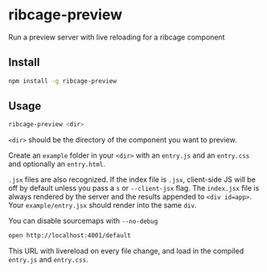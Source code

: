 ribcage-preview
===============

Run a preview server with live reloading for a ribcage component


## Install

```sh
npm install -g ribcage-preview
```

## Usage

```sh
ribcage-preview <dir>
```

`<dir>` should be the directory of the component you want to preview.

Create an `example` folder in your `<dir>` with an `entry.js` and an `entry.css` and optionally an `entry.html`.

`.jsx` files are also recognized. If the index file is `.jsx`, client-side JS will be off by default unless you pass a `s` or `--client-jsx` flag. The `index.jsx` file is always rendered by the server and the results appended to `<div id=app>`. Your `example/entry.jsx` should render into the same `div`.

You can disable sourcemaps with `--no-debug`

```sh
open http://localhost:4001/default
```

This URL with livereload on every file change, and load in the compiled `entry.js` and `entry.css`.
